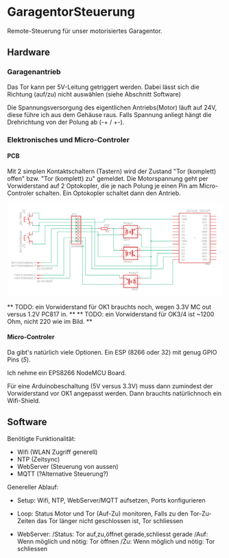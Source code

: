 # GaragentorSteuerung

Remote-Steuerung für unser motorisiertes Garagentor.

## Hardware ##

### Garagenantrieb ###

Das Tor kann per 5V-Leitung getriggert werden.
Dabei lässt sich die Richtung (auf/zu) nicht auswählen (siehe Abschnitt Software)

Die Spannungsversorgung des eigentlichen Antriebs(Motor) läuft auf 24V, diese führe ich aus dem Gehäuse raus.
Falls Spannung anliegt hängt die Drehrichtung von der Polung ab (-+ / +-).

### Elektronisches und Micro-Controler ###

#### PCB ####

Mit 2 simplen Kontaktschaltern (Tastern) wird der Zustand "Tor (komplett) offen" bzw. "Tor (komplett) zu" gemeldet. 
Die Motorspannung geht per Vorwiderstand auf 2 Optokopler, die je nach Polung je einen Pin am Micro-Controler schalten.
Ein Optokopler schaltet dann den Antrieb.

![Schema (Eagle)](https://github.com/s-muenzel/GaragentorSteuerung/blob/master/Eagle/Schema.PNG "Schema")

** TODO: ein Vorwiderstand für OK1 brauchts noch, wegen 3.3V MC out versus 1.2V PC817 in. **
** TODO: ein Vorwiderstand für OK3/4 ist ~1200 Ohm, nicht 220 wie im Bild. **

#### Micro-Controler ####

Da gibt's natürlich viele Optionen. Ein ESP (8266 oder 32) mit genug GPIO Pins (*5*).

Ich nehme ein EPS8266 NodeMCU Board.

Für eine Arduinobeschaltung (5V versus 3.3V) muss dann zumindest der Vorwiderstand vor OK1 angepasst werden.
Dann brauchts natürlichnoch ein Wifi-Shield.


## Software ##

Benötigte Funktionalität:
- Wifi		(WLAN Zugriff generell)
- NTP		(Zeitsync)
- WebServer (Steuerung von aussen)
- MQTT		(?Alternative Steuerung?)

Genereller Ablauf:
- Setup: Wifi, NTP, WebServer/MQTT aufsetzen, Ports konfigurieren
- Loop: Status Motor und Tor (Auf-Zu) monitoren, Falls zu den Tor-Zu-Zeiten das Tor länger nicht geschlossen ist, Tor schliessen

- WebServer:
	/Status: Tor auf,zu,öffnet gerade,schliesst gerade
	/Auf: Wenn möglich und nötig: Tor öffnen
	/Zu: Wenn möglich und nötig: Tor schliessen
	

